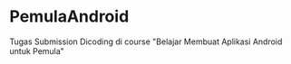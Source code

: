 # PemulaAndroid

Tugas Submission Dicoding di course "Belajar Membuat Aplikasi Android untuk Pemula"
